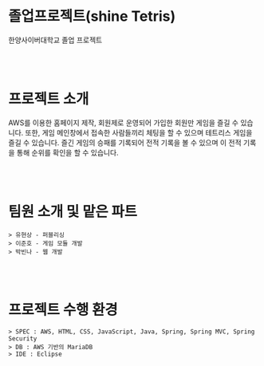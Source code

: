 # 졸업프로젝트(shine Tetris)
한양사이버대학교 졸업 프로젝트

<br><br>
# 프로젝트 소개
AWS를 이용한 홈페이지 제작, 회원제로 운영되어 가입한 회원만 게임을 즐길 수 있습니다.
또한, 게임 메인창에서 접속한 사람들끼리 체팅을 할 수 있으며 테트리스 게임을 즐길 수 있습니다.
즐긴 게임의 승패를 기록되어 전적 기록을 볼 수 있으며 이 전적 기록을 통해 순위를 확인을 할 수 있습니다.

<br><br>
# 팀원 소개 및 맡은 파트
    > 유현상 - 퍼블리싱
    > 이준호 - 게임 모듈 개발
    > 박빈나 - 웹 개발

<br><br>
# 프로젝트 수행 환경
    > SPEC : AWS, HTML, CSS, JavaScript, Java, Spring, Spring MVC, Spring Security
    > DB : AWS 기반의 MariaDB
    > IDE : Eclipse
